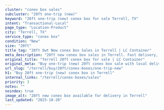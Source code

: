 ```yaml
---
cluster: "conex box sales"
subcluster: "20ft one-trip (new)"
keyword: "20ft one-trip (new) conex box for sale Terrell, TX"
intent: "Transactional-Local"
page_type: "Location-Product"
city: "Terrell, TX"
service_type: "conex box"
condition: "New"
size: "20ft"
title_tag: "20ft Owt New conex box Sales in Terrell | LC Container"
meta_description: "20ft new conex box sales in Terrell. Fast delivery, competitive pricing. Serving conex boxes area. Quote ID: GRA. Call (214) 524-4168 for your free quote today."
original_title: "Terrell 20ft conex box for sale | LC Container"
original_meta: "Buy one-trip (new) 20ft conex box sale with local delivery in Terrell, TX. LC Container — local Since 2003. Request a fast quote today."
url_slug: "/terrell/buy/20ft/conex-boxes/one-trip-new"
h1: "Buy 20ft one-trip (new) conex box in Terrell"
internal_links: "/terrell/conex-boxes/sales"
priority: 3
notes: ""
noindex: true
image_alt: "20ft new conex box available for delivery in Terrell"
last_updated: "2025-10-20"
---
```


<!-- TODO: Add unique city/inventory copy, images, and internal links here. -->
